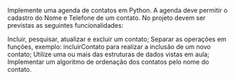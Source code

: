 Implemente uma agenda de contatos em Python. A agenda deve permitir o cadastro do Nome e Telefone de um contato. No projeto devem ser previstas as seguintes funcionalidades:

Incluir, pesquisar, atualizar e excluir um contato;
Separar as operações em funções, exemplo: incluirContato para realizar a inclusão de um novo contato;
Utilize uma ou mais das estruturas de dados vistas em aula;
Implementar um algoritmo de ordenação dos contatos pelo nome do contato.
